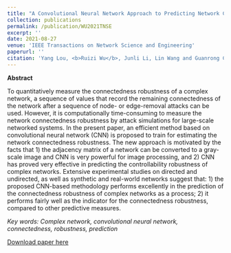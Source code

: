 ```yaml
---
title: "A Convolutional Neural Network Approach to Predicting Network Connectedness Robustness"
collection: publications
permalink: /publication/WU2021TNSE
excerpt: ''
date: 2021-08-27
venue: 'IEEE Transactions on Network Science and Engineering'
paperurl: ''
citation: 'Yang Lou, <b>Ruizi Wu</b>, Junli Li, Lin Wang and Guanrong Chen. "A Convolutional Neural Network Approach to Predicting Network Connectedness Robustness". IEEE Transactions on Network Science and Engineering. vol. 8, no. 4, pp. 3209-3219, 1 Oct.-Dec. 2021.'
---
```


**Abstract**

To quantitatively measure the connectedness
robustness of a complex network, a sequence of values that
record the remaining connectedness of the network after a
sequence of node- or edge-removal attacks can be used. However,
it is computationally time-consuming to measure the network
connectedness robustness by attack simulations for large-scale
networked systems. In the present paper, an efficient method
based on convolutional neural network (CNN) is proposed to
train for estimating the network connectedness robustness. The
new approach is motivated by the facts that 1) the adjacency
matrix of a network can be converted to a gray-scale image and
CNN is very powerful for image processing, and 2) CNN has
proved very effective in predicting the controllability robustness
of complex networks. Extensive experimental studies on directed
and undirected, as well as synthetic and real-world networks
suggest that: 1) the proposed CNN-based methodology performs
excellently in the prediction of the connectedness robustness of
complex networks as a process; 2) it performs fairly well as the
indicator for the connectedness robustness, compared to other
predictive measures.


*Key words: Complex network, convolutional neural network, connectedness, robustness, prediction*

[Download paper here](http://academicpages.github.io/files/WU2021TNSE.pdf)

